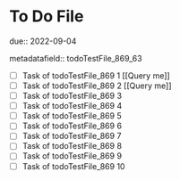 # To Do File

due:: 2022-09-04

metadatafield:: todoTestFile_869_63

- [ ] Task of todoTestFile_869 1 [[Query me]]
- [ ] Task of todoTestFile_869 2 [[Query me]]
- [ ] Task of todoTestFile_869 3
- [ ] Task of todoTestFile_869 4
- [ ] Task of todoTestFile_869 5
- [ ] Task of todoTestFile_869 6
- [ ] Task of todoTestFile_869 7
- [ ] Task of todoTestFile_869 8
- [ ] Task of todoTestFile_869 9
- [ ] Task of todoTestFile_869 10
